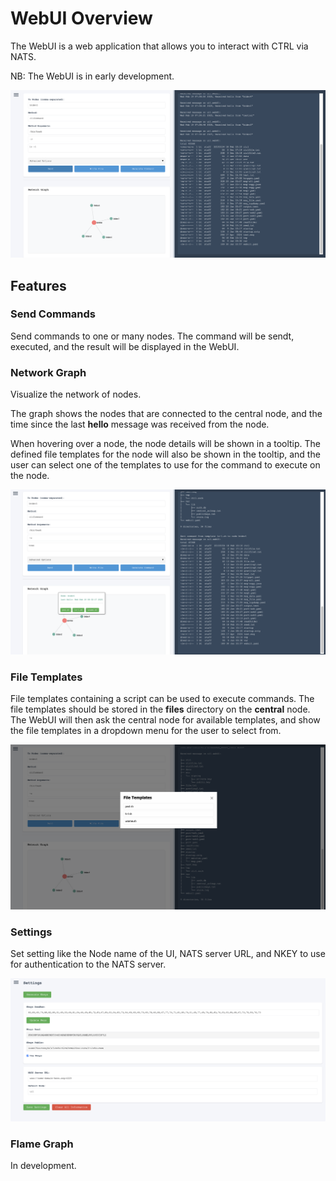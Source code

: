 # WebUI Overview

The WebUI is a web application that allows you to interact with CTRL via NATS.

NB: The WebUI is in early development.

![WebUI General](https://github.com/postmannen/ctrl/blob/main/doc/webui-general.png?raw=true)

## Features

### Send Commands

Send commands to one or many nodes. The command will be sendt, executed, and the result will be displayed in the WebUI.

### Network Graph

Visualize the network of nodes.

The graph shows the nodes that are connected to the central node, and the time since the last **hello** message was received from the node.

When hovering over a node, the node details will be shown in a tooltip. The defined file templates for the node will also be shown in the tooltip, and the user can select one of the templates to use for the command to execute on the node.

![WebUI Network Graph](https://github.com/postmannen/ctrl/blob/main/doc/webui-network-graph-infobox.png?raw=true)

### File Templates

File templates containing a script can be used to execute commands. The file templates should be stored in the **files** directory on the **central** node. The WebUI will then ask the central node for available templates, and show the file templates in a dropdown menu for the user to select from.

![WebUI File Templates](https://github.com/postmannen/ctrl/blob/main/doc/webui-file-templates.png?raw=true)

### Settings

Set setting like the Node name of the UI, NATS server URL, and NKEY to use for authentication to the NATS server.

![WebUI Settings](https://github.com/postmannen/ctrl/blob/main/doc/webui-settings.png?raw=true)

### Flame Graph

In development.
